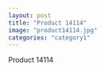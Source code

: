 ```yaml
---
layout: post
title: "Product 14114"
image: "product14114.jpg"
categories: "category1"
---
```

Product 14114
